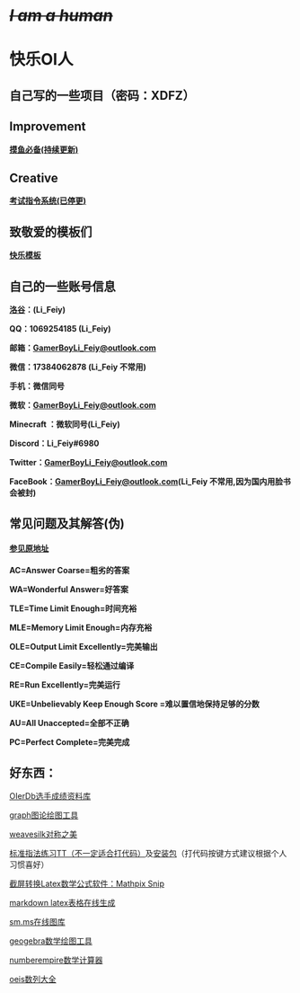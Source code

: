 # ***~~I am a human~~***
# 快乐OI人

## 自己写的一些项目（密码：XDFZ）

## Improvement

**[摸鱼必备(持续更新)](https://wwor.lanzoue.com/b04q1yzij)**

## Creative

**[考试指令系统(已停更)](https://wwor.lanzoue.com/b04q1zyqh)**

## 致敬爱的模板们

**[快乐模板](https://qoj.fzoi.top/post/5821)**

## 自己的一些账号信息

**[洛谷](https://www.luogu.com.cn/user/941431)：(Li_Feiy)**

**QQ：1069254185 (Li_Feiy)**

**邮箱：GamerBoyLi_Feiy@outlook.com**

**微信：17384062878 (Li_Feiy 不常用)**

**手机：微信同号**

**微软：GamerBoyLi_Feiy@outlook.com**

**Minecraft ：微软同号(Li_Feiy)**

**Discord：Li_Feiy#6980**

**Twitter：GamerBoyLi_Feiy@outlook.com**

**FaceBook：GamerBoyLi_Feiy@outlook.com(Li_Feiy 不常用,因为国内用脸书会被封)**

## 常见问题及其解答(伪)

#### [参见原地址](https://qoj.fzoi.top/faq)

**AC=Answer Coarse=粗劣的答案**

**WA=Wonderful Answer=好答案**

**TLE=Time Limit Enough=时间充裕**

**MLE=Memory Limit Enough=内存充裕**

**OLE=Output Limit Excellently=完美输出**

**CE=Compile Easily=轻松通过编译**

**RE=Run Excellently=完美运行**

**UKE=Unbelievably Keep Enough Score =难以置信地保持足够的分数**

**AU=All Unaccepted=全部不正确**

**PC=Perfect Complete=完美完成**
## 好东西：

[OIerDb选手成绩资料库](http://bytew.net/OIer/) 

[graph图论绘图工具](https://csacademy.com/app/graph_editor/) 

[weavesilk对称之美](http://weavesilk.com/)

[标准指法练习TT（不一定适合打代码）](https://www.zhihu.com/question/27021761)及[安装包](https://link.zhihu.com/?target=http%3A//www.skywind.me/mw/images/e/eb/TT-Dosbox.7z)（打代码按键方式建议根据个人习惯喜好）

[截屏转换Latex数学公式软件：Mathpix Snip](https://mathpix.com/)

[markdown latex表格在线生成](https://tableconvert.com/)

[sm.ms在线图库](https://sm.ms/)

[geogebra数学绘图工具](https://www.geogebra.org/graphing) 

[numberempire数学计算器](https://zh.numberempire.com/) 

[oeis数列大全](http://oeis.org/)
